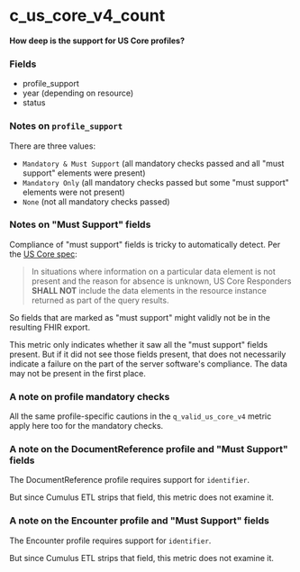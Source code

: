 # c_us_core_v4_count

**How deep is the support for US Core profiles?**

### Fields

- profile_support
- year (depending on resource)
- status

### Notes on `profile_support`

There are three values:
- `Mandatory & Must Support` (all mandatory checks passed and all "must support" elements were present)
- `Mandatory Only` (all mandatory checks passed but some "must support" elements were not present)
- `None` (not all mandatory checks passed)

### Notes on "Must Support" fields

Compliance of "must support" fields is tricky to automatically detect.
Per the [US Core spec](http://hl7.org/fhir/us/core/STU4/conformance-expectations.html#must-support-elements):

> In situations where information on a particular data element is not present and the
> reason for absence is unknown, US Core Responders **SHALL NOT** include the data
> elements in the resource instance returned as part of the query results.

So fields that are marked as "must support" might validly not be in the resulting FHIR export.

This metric only indicates whether it saw all the "must support" fields present.
But if it did not see those fields present,
that does not necessarily indicate a failure on the part of the server software's compliance.
The data may not be present in the first place.

### A note on profile mandatory checks

All the same profile-specific cautions in the `q_valid_us_core_v4` metric
apply here too for the mandatory checks.

### A note on the DocumentReference profile and "Must Support" fields

The DocumentReference profile requires support for `identifier`.

But since Cumulus ETL strips that field, this metric does not examine it.

### A note on the Encounter profile and "Must Support" fields

The Encounter profile requires support for `identifier`.

But since Cumulus ETL strips that field, this metric does not examine it.
